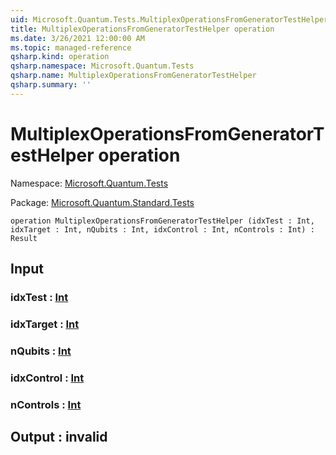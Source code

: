 ```yaml
---
uid: Microsoft.Quantum.Tests.MultiplexOperationsFromGeneratorTestHelper
title: MultiplexOperationsFromGeneratorTestHelper operation
ms.date: 3/26/2021 12:00:00 AM
ms.topic: managed-reference
qsharp.kind: operation
qsharp.namespace: Microsoft.Quantum.Tests
qsharp.name: MultiplexOperationsFromGeneratorTestHelper
qsharp.summary: ''
---
```


# MultiplexOperationsFromGeneratorTestHelper operation

Namespace: [Microsoft.Quantum.Tests](xref:Microsoft.Quantum.Tests)

Package: [Microsoft.Quantum.Standard.Tests](https://nuget.org/packages/Microsoft.Quantum.Standard.Tests)




```qsharp
operation MultiplexOperationsFromGeneratorTestHelper (idxTest : Int, idxTarget : Int, nQubits : Int, idxControl : Int, nControls : Int) : Result
```


## Input

### idxTest : [Int](xref:microsoft.quantum.lang-ref.int)




### idxTarget : [Int](xref:microsoft.quantum.lang-ref.int)




### nQubits : [Int](xref:microsoft.quantum.lang-ref.int)




### idxControl : [Int](xref:microsoft.quantum.lang-ref.int)




### nControls : [Int](xref:microsoft.quantum.lang-ref.int)





## Output : __invalid<Result>__

